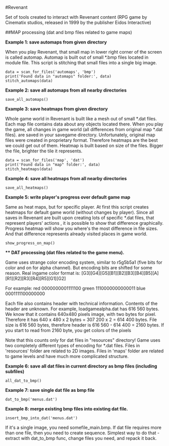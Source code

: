 #Revenant
<p>Set of tools created to interact with Revenant content (RPG game by Cinematix studios, released in 1999 by the publisher Eidos Interactive)</p>

##MAP processing (dat and bmp files related to game maps)
<p><strong>Example 1: save automaps from given directory</strong></p>
<p>When you play Revenant, that small map in lower right corner of the screen is called automap. Automap is built out of
small *.bmp files located in module file. This script is stitching that small files into a single big image.</p>
<pre><code>data = scan_for_files('automaps', 'bmp')
print('Found data in "automaps" folder:', data)
stitch_automaps(data)
</code></pre>
<p><strong>Example 2: save all automaps from all nearby directories</strong></p>
<pre><code>save_all_automaps()
</code></pre>
<p><strong>Example 3: save heatmaps from given directory</strong></p>
<p>Whole game world in Revenant is built like a mesh out of small *.dat files. Each map file contains data about any objects
located there. When you play the game, all changes in game world (all differences from original map *.dat files). are saved in your
savegame directory. Unfortunately, original map files were created in proprietary format. Therefore heatmaps are the best we could get
out of them. Heatmap is built based on size of the files. Bigger the file, brighter the tile it represents.</p>
<pre><code>data = scan_for_files('map', 'dat')
print('Found data in "map" folder:', data)
stitch_heatmaps(data)
</code></pre>
<p><strong>Example 4: save all heatmaps from all nearby directories</strong></p>
<pre><code>save_all_heatmaps()
</code></pre>
<p><strong>Example 5: write player's progress over default game map</strong></p>
<p>Same as heat maps, but for specific player. At first this script creates heatmaps for default game world (without changes by player).
Since all saves in Revenant are built upon creating lots of specific *.dat files, that represent players' actions , it is possible to
show that difference graphically. Progress heatmap will show you where's the most difference in file sizes. And that difference
represents already visited places in game world.</p>
<pre><code>show_progress_on_map()
</code></pre>
<p><strong>** DAT processing (dat files related to the game menu).</strong></p>
<p>Game uses strange color encoding system, similar to r5g5b5a1 (five bits for color and on for alpha channel). But encoding bits are shifted for some reason.
Real ingame color format is: [G3][G4][G5][B1][B2][B3][B4][B5][A][R1][R2][R3][R4][R5][G1][G2]</p>
<p>For example:
red   0000000001111100
green 1110000000000011
blue  0001111100000000</p>
<p>Each file also contains header with technical information. Contents of the header are unknown. For example, loadgamealpha.dat has 616 560 bytes. We know that it contains 640x480 pixels image, with two bytes for pixel. Therefore it has 640 x 480 x 2 bytes = 307 200 x 2 = 614 400 bytes. File size is 616 560 bytes, therefore header is 616 560 - 614 400 = 2160 bytes. If you start to read from 2160 byte, you get colors of the pixels</p>
<p>Note that this counts only for dat files in "resources" directory! Game uses two completely different types of encoding for *.dat files. Files in 'resources' folder are related to 2D images. Files in 'maps' folder are related to game levels and have much more complicated structure.</p>
<p><strong>Example 6: save all dat files in current directory as bmp files (including subfiles)</strong></p>
<pre><code>all_dat_to_bmp()
</code></pre>
<p><strong>Example 7: save single dat file as bmp file</strong></p>
<pre><code>dat_to_bmp('menus.dat')
</code></pre>
<p><strong>Example 8: merge existing bmp files into existing dat file.</strong></p>
<pre><code>insert_bmp_into_dat('menus.dat')
</code></pre>
<p>If it's a single image, you need somefile_main.bmp. If dat file requires more than one file, then you need to create sequence. Simplest way to do that - extract with dat_to_bmp func, change files you need, and repack it back.</p>
